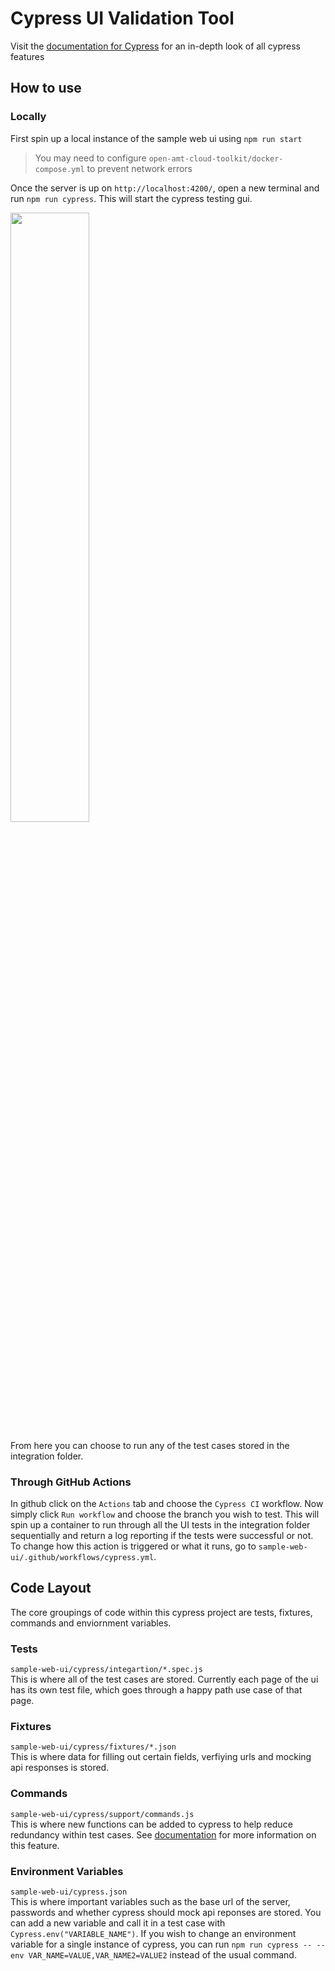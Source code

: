 # Cypress UI Validation Tool
Visit the [documentation for Cypress](https://docs.cypress.io/guides/overview/why-cypress) for an in-depth look of all cypress features

## How to use

### Locally
First spin up a local instance of the sample web ui using `npm run start`

> You may need to configure `open-amt-cloud-toolkit/docker-compose.yml` to prevent network errors

Once the server is up on `http://localhost:4200/`, open a new terminal and run `npm run cypress`. This will start the cypress testing gui.

<img src="https://user-images.githubusercontent.com/65725233/115896355-2e690a80-a410-11eb-8b3a-ce8958d31284.png" width="50%">

From here you can choose to run any of the test cases stored in the integration folder.

### Through GitHub Actions
In github click on the `Actions` tab and choose the `Cypress CI` workflow. Now simply click `Run workflow` and choose the branch you wish to test. This will spin up a container to run through all the UI tests in the integration folder sequentially and return a log reporting if the tests were successful or not. To change how this action is triggered or what it runs, go to `sample-web-ui/.github/workflows/cypress.yml`.

## Code Layout
The core groupings of code within this cypress project are tests, fixtures, commands and enviornment variables. 

### Tests
`sample-web-ui/cypress/integartion/*.spec.js`<br>
This is where all of the test cases are stored. Currently each page of the ui has its own test file, which goes through a happy path use case of that page.

### Fixtures
`sample-web-ui/cypress/fixtures/*.json`<br>
This is where data for filling out certain fields, verfiying urls and mocking api responses is stored.

### Commands
`sample-web-ui/cypress/support/commands.js`<br>
This is where new functions can be added to cypress to help reduce redundancy within test cases. See [documentation](https://docs.cypress.io/api/cypress-api/custom-commands) for more information on this feature.

### Environment Variables
`sample-web-ui/cypress.json`<br>
This is where important variables such as the base url of the server, passwords and whether cypress should mock api reponses are stored. You can add a new variable and call it in a test case with `Cypress.env("VARIABLE_NAME")`. If you wish to change an environment variable for a single instance of cypress, you can run `npm run cypress -- --env VAR_NAME=VALUE,VAR_NAME2=VALUE2` instead of the usual command. 